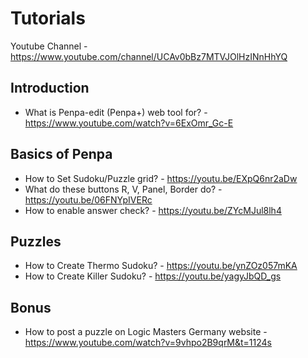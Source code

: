 # Tutorials
Youtube Channel - https://www.youtube.com/channel/UCAv0bBz7MTVJOlHzINnHhYQ

## Introduction
* What is Penpa-edit (Penpa+) web tool for? - https://www.youtube.com/watch?v=6ExOmr_Gc-E

## Basics of Penpa
* How to Set Sudoku/Puzzle grid? - https://youtu.be/EXpQ6nr2aDw
* What do these buttons R, V, Panel, Border do? - https://youtu.be/06FNYpIVERc
* How to enable answer check? - https://youtu.be/ZYcMJul8lh4

## Puzzles
* How to Create Thermo Sudoku? - https://youtu.be/ynZOz057mKA
* How to Create Killer Sudoku? - https://youtu.be/yagyJbQD_gs

## Bonus
* How to post a puzzle on Logic Masters Germany website - https://www.youtube.com/watch?v=9vhpo2B9qrM&t=1124s
